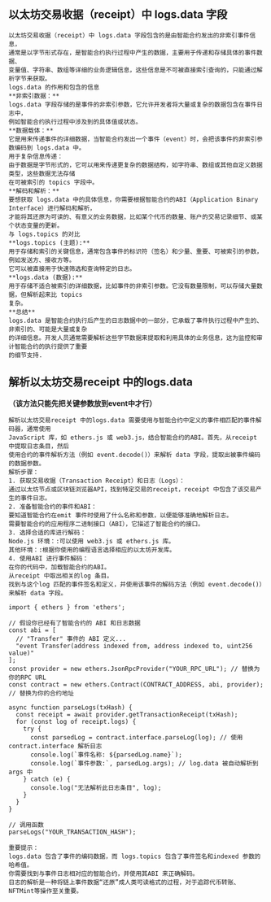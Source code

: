

## 以太坊交易收据（receipt）中 logs.data 字段
    以太坊交易收据（receipt）中 logs.data 字段包含的是由智能合约发出的非索引事件信息，
	通常是以字节形式存在，是智能合约执行过程中产生的数据，主要用于传递和存储具体的事件数据、
	变量值、字符串、数组等详细的业务逻辑信息，这些信息是不可被直接索引查询的，只能通过解析字节来获取。﻿
    logs.data 的作用和包含的信息
    **非索引数据：**
    logs.data 字段存储的是事件的非索引参数，它允许开发者将大量或复杂的数据包含在事件日志中，
	例如智能合约执行过程中涉及到的具体值或状态。﻿
    **数据载体：**
    它是用来传递事件的详细数据，当智能合约发出一个事件（event）时，会把该事件的非索引参数编码到 logs.data 中。﻿
    用于复杂信息传递：
    由于数据是字节形式的，它可以用来传递更复杂的数据结构，如字符串、数组或其他自定义数据类型，这些数据无法存储
	在可被索引的 topics 字段中。﻿
    **解码和解析：**
    要想获取 logs.data 中的具体信息，你需要根据智能合约的ABI（Application Binary Interface）进行解码和解析，
	才能将其还原为可读的、有意义的业务数据，比如某个代币的数量、账户的交易记录细节、或某个状态变量的更新。﻿
    与 logs.topics 的对比﻿
    **logs.topics (主题):**
    用于存储和索引的关键信息，通常包含事件的标识符（签名）和少量、重要、可被索引的参数，例如发送方、接收方等。
	它可以被直接用于快速筛选和查询特定的日志。
    **logs.data (数据):**
    用于存储不适合被索引的详细数据，比如事件的非索引参数。它没有数量限制，可以存储大量数据，但解析起来比 topics 
	复杂。
    **总结**
    logs.data 是智能合约执行后产生的日志数据中的一部分，它承载了事件执行过程中产生的、非索引的、可能是大量或复杂
	的详细信息。开发人员通常需要解析这些字节数据来提取和利用具体的业务信息，这为监控和审计智能合约的执行提供了重要
	的细节支持.
	



##    解析以太坊交易receipt 中的logs.data
**（该方法只能先把关键参数放到event中才行）**

    解析以太坊交易receipt 中的logs.data 需要使用与智能合约中定义的事件相匹配的事件解码器，通常使用
	JavaScript 库，如 ethers.js 或 web3.js，结合智能合约的ABI。首先，从receipt 中提取日志条目，然后
	使用合约的事件解析方法（例如 event.decode()）来解析 data 字段，提取出被事件编码的数据参数。﻿
    解析步骤：﻿
    1. 获取交易收据（Transaction Receipt）和日志（Logs）：
    通过以太坊节点或区块链浏览器API，找到特定交易的receipt，receipt 中包含了该交易产生的事件日志。
    2. 准备智能合约的事件和ABI：
    要知道智能合约在emit 事件时使用了什么名称和参数，以便能够准确地解析日志。
    需要智能合约的应用程序二进制接口（ABI），它描述了智能合约的接口。
    3. 选择合适的库进行解码：
    Node.js 环境：:可以使用 web3.js 或 ethers.js 库。
    其他环境：:根据你使用的编程语言选择相应的以太坊开发库。
    4. 使用ABI 进行事件解码：
    在你的代码中，加载智能合约的ABI。
    从receipt 中取出相关的log 条目。
    找到与这个log 匹配的事件签名和定义，并使用该事件的解码方法（例如 event.decode()）来解析 data 字段。

    import { ethers } from 'ethers';
    
    // 假设你已经有了智能合约的 ABI 和日志数据
    const abi = [
      // "Transfer" 事件的 ABI 定义...
      "event Transfer(address indexed from, address indexed to, uint256 value)"
    ];
    const provider = new ethers.JsonRpcProvider("YOUR_RPC_URL"); // 替换为你的RPC URL
    const contract = new ethers.Contract(CONTRACT_ADDRESS, abi, provider); // 替换为你的合约地址
    
    async function parseLogs(txHash) {
      const receipt = await provider.getTransactionReceipt(txHash);
      for (const log of receipt.logs) {
        try {
          const parsedLog = contract.interface.parseLog(log); // 使用 contract.interface 解析日志
          console.log(`事件名称: ${parsedLog.name}`);
          console.log(`事件参数:`, parsedLog.args); // log.data 被自动解析到 args 中
        } catch (e) {
          console.log("无法解析此日志条目", log);
        }
      }
    }
    
    // 调用函数
    parseLogs("YOUR_TRANSACTION_HASH");

    重要提示：﻿
    logs.data 包含了事件的编码数据，而 logs.topics 包含了事件签名和indexed 参数的哈希值。
    你需要找到与事件日志相对应的智能合约，并使用其ABI 来正确解码。
    日志的解析是一种将链上事件数据“还原”成人类可读格式的过程，对于追踪代币转账、NFTMint等操作至关重要。
